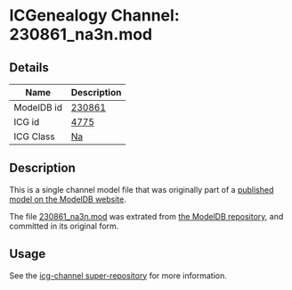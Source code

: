 # ICGenealogy Channel: 230861\_na3n.mod

## Details

Name | Description
---- | -----------
ModelDB id | [230861](http://senselab.med.yale.edu/ModelDB/ShowModel.cshtml?model=230861)
ICG id | [4775](http://icg.neurotheory.ox.ac.uk/channels/2/4775)
ICG Class | [Na](http://icg.neurotheory.ox.ac.uk/channels/2)

## Description

This is a single channel model file that was originally part of a [published model on the ModelDB website](http://senselab.med.yale.edu/mModelDB/ShowModel.cshtml?model=230861).

The file [230861\_na3n.mod](230861_na3n.mod) was extrated from [the ModelDB repository](http://senselab.med.yale.edu/ModelDB/ShowModel.cshtml?model=230861), and committed in its original form.

## Usage

See the [icg-channel super-repository](https://github.com/icgenealogy/icg-channels) for more information.